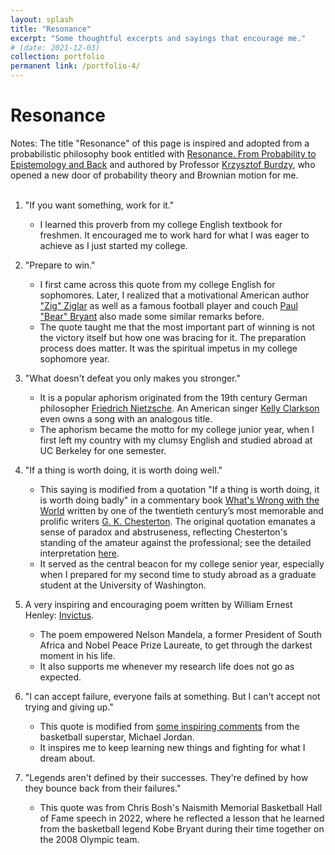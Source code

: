 ```yaml
---
layout: splash
title: "Resonance"
excerpt: "Some thoughtful excerpts and sayings that encourage me."
# (date: 2021-12-03)
collection: portfolio
permanent link: /portfolio-4/
---
```


<h1>Resonance</h1>

Notes: The title "Resonance" of this page is inspired and adopted from a probabilistic philosophy book entitled with [Resonance. From Probability to Epistemology and Back](https://www.worldscientific.com/worldscibooks/10.1142/p1073) and authored by Professor [Krzysztof Burdzy](https://sites.math.washington.edu/~burdzy/), who opened a new door of probability theory and Brownian motion for me.
<br/>
<br/>

1. "If you want something, work for it."
   * I learned this proverb from my college English textbook for freshmen. It encouraged me to work hard for what I was eager to achieve as I just started my college. 

2. "Prepare to win."
   * I first came across this quote from my college English for sophomores. Later, I realized that a motivational American author ["Zig" Ziglar](https://en.wikipedia.org/wiki/Zig_Ziglar) as well as a famous football player and couch [Paul "Bear" Bryant](https://en.wikipedia.org/wiki/Bear_Bryant) also made some similar remarks before. 
   * The quote taught me that the most important part of winning is not the victory itself but how one was bracing for it. The preparation process does matter. It was the spiritual impetus in my college sophomore year. 

3. "What doesn't defeat you only makes you stronger."
   * It is a popular aphorism originated from the 19th century German philosopher [Friedrich Nietzsche](https://en.wikipedia.org/wiki/Friedrich_Nietzsche). An American singer [Kelly Clarkson](https://en.wikipedia.org/wiki/Kelly_Clarkson) even owns a song with an analogous title.
   * The aphorism became the motto for my college junior year, when I first left my country with my clumsy English and studied abroad at UC Berkeley for one semester.

4. "If a thing is worth doing, it is worth doing well."
   * This saying is modified from a quotation "If a thing is worth doing, it is worth doing badly" in a commentary book [What's Wrong with the World](https://www.chesterton.org/store/product/whats-wrong-with-the-world-2/) written by one of the twentieth century’s most memorable and prolific writers [G. K. Chesterton](https://en.wikipedia.org/wiki/G._K._Chesterton). The original quotation emanates a sense of paradox and abstruseness, reflecting Chesterton's standing of the amateur against the professional; see the detailed interpretation [here](https://www.chesterton.org/a-thing-worth-doing/).
   * It served as the central beacon for my college senior year, especially when I prepared for my second time to study abroad as a graduate student at the University of Washington.

5. A very inspiring and encouraging poem written by William Ernest Henley: [Invictus](https://www.poetryfoundation.org/poems/51642/invictus). 
   * The poem empowered Nelson Mandela, a former President of South Africa and Nobel Peace Prize Laureate, to get through the darkest moment in his life.
   * It also supports me whenever my research life does not go as expected.
  
6. "I can accept failure, everyone fails at something. But I can't accept not trying and giving up."
   * This quote is modified from [some inspiring comments](https://medium.com/upchapter/i-can-accept-failure-everyone-fails-at-something-ce9b0881ab33) from the basketball superstar, Michael Jordan.
   * It inspires me to keep learning new things and fighting for what I dream about.

7. "Legends aren't defined by their successes. They're defined by how they bounce back from their failures."
   * This quote was from Chris Bosh's Naismith Memorial Basketball Hall of Fame speech in 2022, where he reflected a lesson that he learned from the basketball legend Kobe Bryant during their time together on the 2008 Olympic team.

